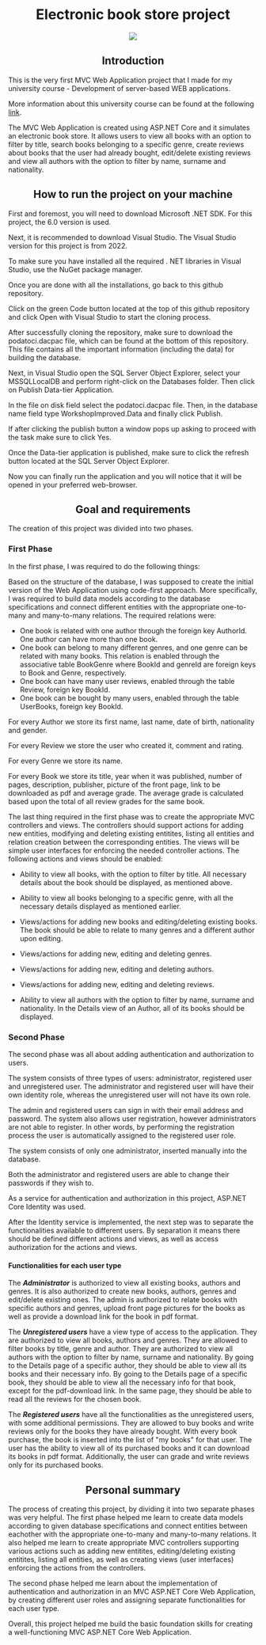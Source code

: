 <h1 align = center>Electronic book store project</h1>
<div align="center"><img src="https://images.theconversation.com/files/45159/original/rptgtpxd-1396254731.jpg?ixlib=rb-1.1.0&q=45&auto=format&w=754&fit=clip"></div>

 <b><h2 align = center>Introduction</h2></b>

This is the very first MVC Web Application project that I made for my university course - Development of server-based WEB applications.

More information about this university course can be found at the following <a href="https://feit.ukim.edu.mk/en/subject/development-of-server-based-web-applications/">link</a>.

The MVC Web Application is created using ASP.NET Core and it simulates an electronic book store. It allows users to view all books with an option to filter by title, search books belonging to a specific genre, create reviews about books that the user had already bought, edit/delete existing reviews and view all authors with the option to filter by name, surname and nationality. 

<h2 align = center>How to run the project on your machine</h2>

First and foremost, you will need to download Microsoft .NET SDK. For this project, the 6.0 version is used.

Next, it is recommended to download Visual Studio. The Visual Studio version for this project is from 2022.

To make sure you have installed all the required . NET libraries in Visual Studio, use the NuGet package manager.

Once you are done with all the installations, go back to this github repository.

Click on the green Code button located at the top of this github repository and click Open with Visual Studio to start the cloning process.

After successfully cloning the repository, make sure to download the podatoci.dacpac file, which can be found at the bottom of this repository. This file contains all the important information (including the data) for building the database. 

Next, in Visual Studio open the SQL Server Object Explorer, select your MSSQLLocalDB and perform right-click on the Databases folder. Then click on Publish Data-tier Application.

In the file on disk field select the podatoci.dacpac file. Then, in the database name field type WorkshopImproved.Data and finally click Publish.

If after clicking the publish button a window pops up asking to proceed with the task make sure to click Yes.

Once the Data-tier application is published, make sure to click the refresh button located at the SQL Server Object Explorer.

Now you can finally run the application and you will notice that it will be opened in your preferred web-browser.

<h2 align = center>Goal and requirements</h2>

The creation of this project was divided into two phases.

<h3>First Phase</h3>

In the first phase, I was required to do the following things:

 Based on the structure of the database, I was supposed to create the initial version of the Web Application using code-first approach. More specifically, I was required to build data models according to the database specifications and connect different entities with the appropriate one-to-many and many-to-many relations. The required relations were:

 - One book is related with one author through the foreign key AuthorId. One author can have more than one book.
 - One book can belong to many different genres, and one genre can be related with many books. This relation is enabled through the associative table BookGenre where BookId and genreId are foreign keys to Book and Genre, respectively.
 - One book can have many user reviews, enabled through the table Review, foreign key BookId.
 - One book can be bought by many users, enabled through the table UserBooks, foreign key BookId.

 For every Author we store its first name, last name, date of birth, nationality and gender.
 
 For every Review we store the user who created it, comment and rating.
 
 For every Genre we store its name.
 
 For every Book we store its title, year when it was published, number of pages, description, publisher, picture of the front page, link to be downloaded as pdf and average grade. The average grade is calculated based upon the total of all review grades for the same book.

 The last thing required in the first phase was to create the appropriate MVC controllers and views. The controllers should support actions for adding new entities, modifying and deleting existing entitites, listing all entities and relation creation between the corresponding entities. The views will be simple user interfaces for enforcing the needed controller actions. The following actions and views should be enabled:

 - Ability to view all books, with the option to filter by title. All necessary details about the book should be displayed, as mentioned above.

 - Ability to view all books belonging to a specific genre, with all the necessary details displayed as mentioned earlier.

 - Views/actions for adding new books and editing/deleting existing books. The book should be able to relate to many genres and a different author upon editing.

 - Views/actions for adding new, editing and deleting genres.

 - Views/actions for adding new, editing and deleting authors.

 - Views/actions for adding new, editing and deleting reviews.

 - Ability to view all authors with the option to filter by name, surname and nationality. In the Details view of an Author, all of its books should be displayed.

<h3>Second Phase</h3>

The second phase was all about adding authentication and authorization to users.

The system consists of three types of users: administrator, registered user and unregistered user. The administrator and registered user will have their own identity role, whereas the unregistered user will not have its own role.

The admin and registered users can sign in with their email address and password. The system also allows user registration, however administrators are not able to register. In other words, by performing the registration process the user is automatically assigned to the registered user role.

The system consists of only one administrator, inserted manually into the database. 

Both the administrator and registered users are able to change their passwords if they wish to.

As a service for authentication and authorization in this project, ASP.NET Core Identity was used.

After the Identity service is implemented, the next step was to separate the functionalities available to different users. By separation it means there should be defined different actions and views, as well as access authorization for the actions and views.

<h4>Functionalities for each user type</h4>

The <b>*Administrator*</b> is authorized to view all existing books, authors and genres. It is also authorized to create new books, authors, genres and edit/delete existing ones. The admin is authorized to relate books with specific authors and genres, upload front page pictures for the books as well as provide a download link for the book in pdf format.

The <b>*Unregistered users*</b> have a view type of access to the application. They are authorized to view all books, authors and genres. They are allowed to filter books by title, genre and author. They are authorized to view all authors with the option to filter by name, surname and nationality. By going to the Details page of a specific author, they should be able to view all its books and their necessary info. By going to the Details page of a specific book, they should be able to view all the necessary info for that book, except for the pdf-download link. In the same page, they should be able to read all the reviews for the chosen book.

The <b>*Registered users*</b> have all the functionalities as the unregistered users, with some additional permissions. They are allowed to buy books and write reviews only for the books they have already bought. With every book purchase, the book is inserted into the list of "my books" for that user. The user has the ability to view all of its purchased books and it can download its books in pdf format. Additionally, the user can grade and write reviews only for its purchased books.  

<h2 align = center>Personal summary</h2>

The process of creating this project, by dividing it into two separate phases was very helpful. The first phase helped me learn to create data models according to given database specifications and connect entities between eachother with the appropriate one-to-many and many-to-many relations. It also helped me learn to create appropriate MVC controllers supporting various actions such as adding new entitites, editing/deleting existing entitites, listing all entities, as well as creating views (user interfaces) enforcing the actions from the controllers. 

The second phase helped me learn about the implementation of authentication and authorization in an MVC ASP.NET Core Web Application, by creating different user roles and assigning separate functionalities for each user type.

Overall, this project helped me build the basic foundation skills for creating a well-functioning MVC ASP.NET Core Web Application.

